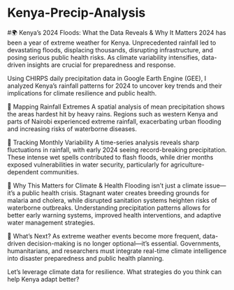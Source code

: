 # Kenya-Precip-Analysis
#🌍 Kenya’s 2024 Floods: What the Data Reveals & Why It Matters
2024 has been a year of extreme weather for Kenya. Unprecedented rainfall led to devastating floods, displacing thousands, disrupting infrastructure, and posing serious public health risks. As climate variability intensifies, data-driven insights are crucial for preparedness and response.

Using CHIRPS daily precipitation data in Google Earth Engine (GEE), I analyzed Kenya’s rainfall patterns for 2024 to uncover key trends and their implications for climate resilience and public health.

🔹 Mapping Rainfall Extremes A spatial analysis of mean precipitation shows the areas hardest hit by heavy rains. Regions such as western Kenya and parts of Nairobi experienced extreme rainfall, exacerbating urban flooding and increasing risks of waterborne diseases.

🔹 Tracking Monthly Variability A time-series analysis reveals sharp fluctuations in rainfall, with early 2024 seeing record-breaking precipitation. These intense wet spells contributed to flash floods, while drier months exposed vulnerabilities in water security, particularly for agriculture-dependent communities.

🔹 Why This Matters for Climate & Health Flooding isn’t just a climate issue—it’s a public health crisis. Stagnant water creates breeding grounds for malaria and cholera, while disrupted sanitation systems heighten risks of waterborne outbreaks. Understanding precipitation patterns allows for better early warning systems, improved health interventions, and adaptive water management strategies.

🔎 What’s Next?
As extreme weather events become more frequent, data-driven decision-making is no longer optional—it’s essential. Governments, humanitarians, and researchers must integrate real-time climate intelligence into disaster preparedness and public health planning.

Let’s leverage climate data for resilience. What strategies do you think can help Kenya adapt better?
